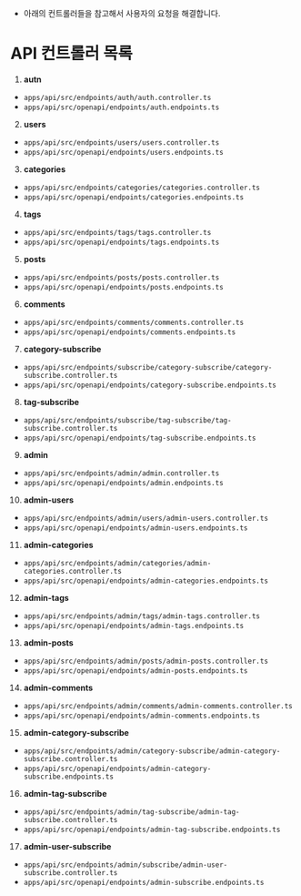 - 아래의 컨트롤러들을 참고해서 사용자의 요청을 해결합니다.

# API 컨트롤러 목록

1. **autn**

- `apps/api/src/endpoints/auth/auth.controller.ts`
- `apps/api/src/openapi/endpoints/auth.endpoints.ts`

2. **users**

- `apps/api/src/endpoints/users/users.controller.ts`
- `apps/api/src/openapi/endpoints/users.endpoints.ts`

3. **categories**

- `apps/api/src/endpoints/categories/categories.controller.ts`
- `apps/api/src/openapi/endpoints/categories.endpoints.ts`

4. **tags**

- `apps/api/src/endpoints/tags/tags.controller.ts`
- `apps/api/src/openapi/endpoints/tags.endpoints.ts`

5.  **posts**

- `apps/api/src/endpoints/posts/posts.controller.ts`
- `apps/api/src/openapi/endpoints/posts.endpoints.ts`

6.  **comments**

- `apps/api/src/endpoints/comments/comments.controller.ts`
- `apps/api/src/openapi/endpoints/comments.endpoints.ts`

7.  **category-subscribe**

- `apps/api/src/endpoints/subscribe/category-subscribe/category-subscribe.controller.ts`
- `apps/api/src/openapi/endpoints/category-subscribe.endpoints.ts`

8.  **tag-subscribe**

- `apps/api/src/endpoints/subscribe/tag-subscribe/tag-subscribe.controller.ts`
- `apps/api/src/openapi/endpoints/tag-subscribe.endpoints.ts`

9.  **admin**

- `apps/api/src/endpoints/admin/admin.controller.ts`
- `apps/api/src/openapi/endpoints/admin.endpoints.ts`

10. **admin-users**

- `apps/api/src/endpoints/admin/users/admin-users.controller.ts`
- `apps/api/src/openapi/endpoints/admin-users.endpoints.ts`

11. **admin-categories**

- `apps/api/src/endpoints/admin/categories/admin-categories.controller.ts`
- `apps/api/src/openapi/endpoints/admin-categories.endpoints.ts`

12. **admin-tags**

- `apps/api/src/endpoints/admin/tags/admin-tags.controller.ts`
- `apps/api/src/openapi/endpoints/admin-tags.endpoints.ts`

13. **admin-posts**

- `apps/api/src/endpoints/admin/posts/admin-posts.controller.ts`
- `apps/api/src/openapi/endpoints/admin-posts.endpoints.ts`

14. **admin-comments**

- `apps/api/src/endpoints/admin/comments/admin-comments.controller.ts`
- `apps/api/src/openapi/endpoints/admin-comments.endpoints.ts`

15. **admin-category-subscribe**

- `apps/api/src/endpoints/admin/category-subscribe/admin-category-subscribe.controller.ts`
- `apps/api/src/openapi/endpoints/admin-category-subscribe.endpoints.ts`

16. **admin-tag-subscribe**

- `apps/api/src/endpoints/admin/tag-subscribe/admin-tag-subscribe.controller.ts`
- `apps/api/src/openapi/endpoints/admin-tag-subscribe.endpoints.ts`

17. **admin-user-subscribe**

- `apps/api/src/endpoints/admin/subscribe/admin-user-subscribe.controller.ts`
- `apps/api/src/openapi/endpoints/admin-subscribe.endpoints.ts`

